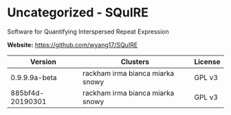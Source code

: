 # Uncategorized - SQuIRE

Software for Quantifying Interspersed Repeat Expression



**Website:** <https://github.com/wyang17/SQuIRE>

| Version | Clusters | License |
| ------- | -------- | ------- |
| 0.9.9.9a-beta | rackham irma bianca miarka snowy | GPL v3 |
| 885bf4d-20190301 | rackham irma bianca miarka snowy | GPL v3 |
